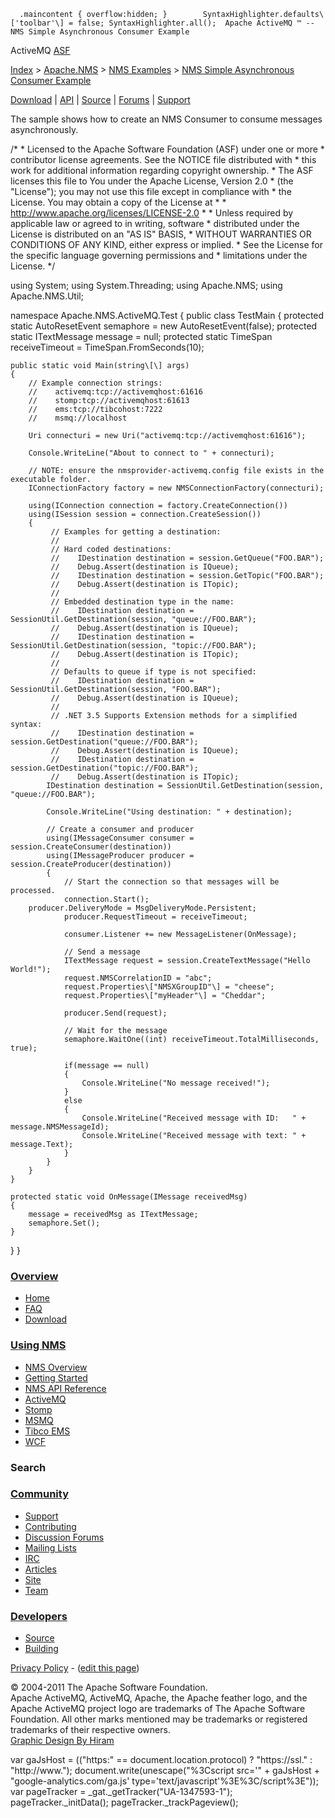       .maincontent { overflow:hidden; }        SyntaxHighlighter.defaults\['toolbar'\] = false; SyntaxHighlighter.all();  Apache ActiveMQ ™ -- NMS Simple Asynchronous Consumer Example 

ActiveMQ [ASF](http://www.apache.org)

[Index](index.html) > [Apache.NMS](apachenms.html) > [NMS Examples](nms-examples.html) > [NMS Simple Asynchronous Consumer Example](nms-simple-asynchronous-consumer-example.html)

[Download](download.html) | [API](nms-api.html) | [Source](source.html) | [Forums](http://activemq.apache.org/discussion-forums.html) | [Support](http://activemq.apache.org/support.html)

The sample shows how to create an NMS Consumer to consume messages asynchronously.

/\*
 \* Licensed to the Apache Software Foundation (ASF) under one or more
 \* contributor license agreements.  See the NOTICE file distributed with
 \* this work for additional information regarding copyright ownership.
 \* The ASF licenses this file to You under the Apache License, Version 2.0
 \* (the "License"); you may not use this file except in compliance with
 \* the License.  You may obtain a copy of the License at
 \*
 \*     http://www.apache.org/licenses/LICENSE-2.0
 \*
 \* Unless required by applicable law or agreed to in writing, software
 \* distributed under the License is distributed on an "AS IS" BASIS,
 \* WITHOUT WARRANTIES OR CONDITIONS OF ANY KIND, either express or implied.
 \* See the License for the specific language governing permissions and
 \* limitations under the License.
 */

using System;
using System.Threading;
using Apache.NMS;
using Apache.NMS.Util;

namespace Apache.NMS.ActiveMQ.Test
{
public class TestMain
{
    protected static AutoResetEvent semaphore = new AutoResetEvent(false);
    protected static ITextMessage message = null;
    protected static TimeSpan receiveTimeout = TimeSpan.FromSeconds(10);

    public static void Main(string\[\] args)
    {
        // Example connection strings:
        //    activemq:tcp://activemqhost:61616
        //    stomp:tcp://activemqhost:61613
        //    ems:tcp://tibcohost:7222
        //    msmq://localhost

        Uri connecturi = new Uri("activemq:tcp://activemqhost:61616");

        Console.WriteLine("About to connect to " + connecturi);

        // NOTE: ensure the nmsprovider-activemq.config file exists in the executable folder.
        IConnectionFactory factory = new NMSConnectionFactory(connecturi);

        using(IConnection connection = factory.CreateConnection())
        using(ISession session = connection.CreateSession())
        {
             // Examples for getting a destination:
             //
             // Hard coded destinations:
             //    IDestination destination = session.GetQueue("FOO.BAR");
             //    Debug.Assert(destination is IQueue);
             //    IDestination destination = session.GetTopic("FOO.BAR");
             //    Debug.Assert(destination is ITopic);
             //
             // Embedded destination type in the name:
             //    IDestination destination = SessionUtil.GetDestination(session, "queue://FOO.BAR");
             //    Debug.Assert(destination is IQueue);
             //    IDestination destination = SessionUtil.GetDestination(session, "topic://FOO.BAR");
             //    Debug.Assert(destination is ITopic);
             //
             // Defaults to queue if type is not specified:
             //    IDestination destination = SessionUtil.GetDestination(session, "FOO.BAR");
             //    Debug.Assert(destination is IQueue);
             //
             // .NET 3.5 Supports Extension methods for a simplified syntax:
             //    IDestination destination = session.GetDestination("queue://FOO.BAR");
             //    Debug.Assert(destination is IQueue);
             //    IDestination destination = session.GetDestination("topic://FOO.BAR");
             //    Debug.Assert(destination is ITopic);
            IDestination destination = SessionUtil.GetDestination(session, "queue://FOO.BAR");

            Console.WriteLine("Using destination: " + destination);

            // Create a consumer and producer
            using(IMessageConsumer consumer = session.CreateConsumer(destination))
            using(IMessageProducer producer = session.CreateProducer(destination))
            {
                // Start the connection so that messages will be processed.
                connection.Start();
		producer.DeliveryMode = MsgDeliveryMode.Persistent;
                producer.RequestTimeout = receiveTimeout;

                consumer.Listener += new MessageListener(OnMessage);

                // Send a message
                ITextMessage request = session.CreateTextMessage("Hello World!");
                request.NMSCorrelationID = "abc";
                request.Properties\["NMSXGroupID"\] = "cheese";
                request.Properties\["myHeader"\] = "Cheddar";

                producer.Send(request);

                // Wait for the message
                semaphore.WaitOne((int) receiveTimeout.TotalMilliseconds, true);

                if(message == null)
                {
                    Console.WriteLine("No message received!");
                }
                else
                {
                    Console.WriteLine("Received message with ID:   " + message.NMSMessageId);
                    Console.WriteLine("Received message with text: " + message.Text);
                }
            }
        }
    }

    protected static void OnMessage(IMessage receivedMsg)
    {
        message = receivedMsg as ITextMessage;
        semaphore.Set();
    }
}
}

### [Overview](overview.html)

*   [Home](index.html)
*   [FAQ](faq.html)
*   [Download](download.html)

### [Using NMS](using-nms.html)

*   [NMS Overview](apachenms.html)
*   [Getting Started](nms.html)
*   [NMS API Reference](nms-api.html)
*   [ActiveMQ](apachenmsactivemq.html)
*   [Stomp](apachenmsstomp.html)
*   [MSMQ](apachenmsmsmq.html)
*   [Tibco EMS](apachenmsems.html)
*   [WCF](apachenmswcf.html)

### Search

   

### [Community](community.html)

*   [Support](support.html)
*   [Contributing](http://activemq.apache.org/contributing.html)
*   [Discussion Forums](http://activemq.apache.org/discussion-forums.html)
*   [Mailing Lists](http://activemq.apache.org/mailing-lists.html)
*   [IRC](irc://irc.codehaus.org/activemq)
*   [Articles](articles.html)
*   [Site](site.html)
*   [Team](http://activemq.apache.org/team.html)

### [Developers](developers.html)

*   [Source](source.html)
*   [Building](building.html)

[Privacy Policy](http://activemq.apache.org/privacy-policy.html) \- ([edit this page](https://cwiki.apache.org/confluence/pages/editpage.action?pageId=25202010))

© 2004-2011 The Apache Software Foundation.  
Apache ActiveMQ, ActiveMQ, Apache, the Apache feather logo, and the Apache ActiveMQ project logo are trademarks of The Apache Software Foundation. All other marks mentioned may be trademarks or registered trademarks of their respective owners.  
[Graphic Design By Hiram](http://hiramchirino.com)

var gaJsHost = (("https:" == document.location.protocol) ? "https://ssl." : "http://www."); document.write(unescape("%3Cscript src='" + gaJsHost + "google-analytics.com/ga.js' type='text/javascript'%3E%3C/script%3E")); var pageTracker = \_gat.\_getTracker("UA-1347593-1"); pageTracker.\_initData(); pageTracker.\_trackPageview();